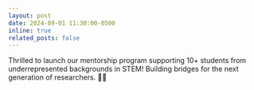 ```yaml
---
layout: post
date: 2024-09-01 11:30:00-0500
inline: true
related_posts: false
---
```


Thrilled to launch our mentorship program supporting 10+ students from underrepresented backgrounds in STEM! Building bridges for the next generation of researchers. 🌟👥